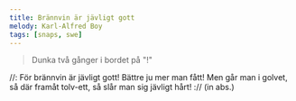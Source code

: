 ```yaml
---
title: Brännvin är jävligt gott
melody: Karl-Alfred Boy
tags: [snaps, swe]
---
```


> Dunka två gånger i bordet på "!"

//: För brännvin är jävligt gott!
Bättre ju mer man fått!
Men går man i golvet,
så där framåt tolv-ett,
så slår man sig jävligt hårt! :// (in abs.)
